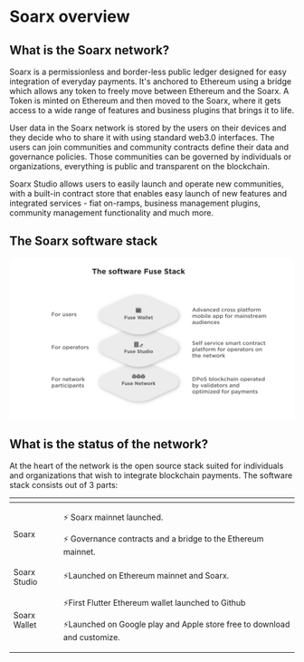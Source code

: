 # Soarx overview

## What is the Soarx network?

Soarx is a permissionless and border-less public ledger designed for easy integration of everyday payments. It's anchored to Ethereum using a bridge which allows any token to freely move between Ethereum and the Soarx. A Token is minted on Ethereum and then moved to the Soarx, where it gets access to a wide range of features and business plugins that brings it to life.

User data in the Soarx network is stored by the users on their devices and they decide who to share it with using standard web3.0 interfaces. The users can join communities and community contracts define their data and governance policies. Those communities can be governed by individuals or organizations, everything is public and transparent on the blockchain.

Soarx Studio allows users to easily launch and operate new communities, with a built-in contract store that enables easy launch of new features and integrated services - fiat on-ramps, business management plugins, community management functionality and much more.

## The Soarx software stack

![](.gitbook/assets/fuse-network-architecture2.jpg)

## What is the status of the network?

At the heart of the network is the open source stack suited for individuals and organizations that wish to integrate blockchain payments. The software stack consists out of 3 parts:

<table>
  <thead>
    <tr>
      <th style="text-align:left"></th>
      <th style="text-align:left"></th>
    </tr>
  </thead>
  <tbody>
    <tr>
      <td style="text-align:left">Soarx</td>
      <td style="text-align:left">
        <p>&#x26A1; Soarx mainnet launched.</p>
        <p>&#x26A1; Governance contracts and a bridge to the Ethereum mainnet.</p>
      </td>
    </tr>
    <tr>
      <td style="text-align:left">Soarx Studio</td>
      <td style="text-align:left">&#x26A1;Launched on Ethereum mainnet and Soarx.</td>
    </tr>
    <tr>
      <td style="text-align:left">Soarx Wallet</td>
      <td style="text-align:left">
        <p>&#x26A1;First Flutter Ethereum wallet launched to Github</p>
        <p>&#x26A1;Launched on Google play and Apple store free to download and customize.</p>
      </td>
    </tr>
  </tbody>
</table>

